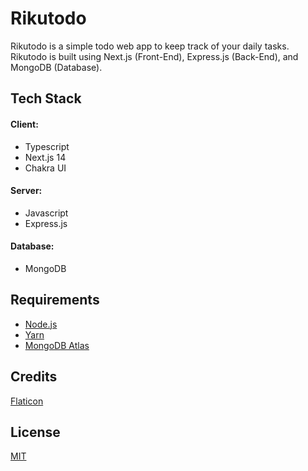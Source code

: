 # Rikutodo

Rikutodo is a simple todo web app to keep track of your daily tasks. Rikutodo is built using Next.js (Front-End), Express.js (Back-End), and MongoDB (Database).

## Tech Stack

#### Client:

- Typescript
- Next.js 14
- Chakra UI

#### Server:

- Javascript
- Express.js

#### Database:

- MongoDB

## Requirements

- [Node.js](https://nodejs.org/en/)
- [Yarn](https://yarnpkg.com/)
- [MongoDB Atlas](https://www.mongodb.com/)

## Credits

[Flaticon](https://www.flaticon.com/)

## License

[MIT](./LICENSE)
